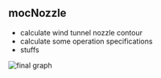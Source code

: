 ## mocNozzle
 * calculate wind tunnel nozzle contour
 * calculate some operation specifications
 * stuffs

 ![final graph](/plots/mocNozzle_nozzle_M5_num512_rot.png)
